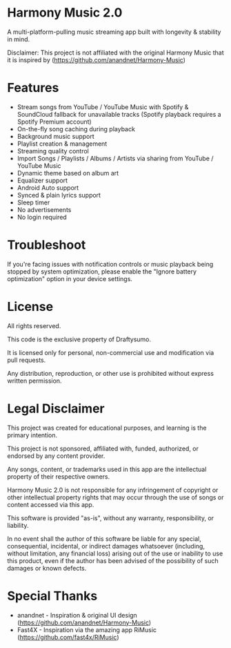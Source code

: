 # Harmony Music 2.0
A multi-platform-pulling music streaming app built with longevity & stability in mind.

Disclaimer: This project is not affiliated with the original Harmony Music that it is inspired by (https://github.com/anandnet/Harmony-Music)

# Features
- Stream songs from YouTube / YouTube Music with Spotify & SoundCloud fallback for unavailable tracks
  (Spotify playback requires a Spotify Premium account)
- On-the-fly song caching during playback
- Background music support
- Playlist creation & management
- Streaming quality control
- Import Songs / Playlists / Albums / Artists via sharing from YouTube / YouTube Music
- Dynamic theme based on album art
- Equalizer support
- Android Auto support
- Synced & plain lyrics support
- Sleep timer
- No advertisements
- No login required

# Troubleshoot
If you're facing issues with notification controls or music playback being stopped by system optimization,
please enable the "Ignore battery optimization" option in your device settings.

# License
All rights reserved.

This code is the exclusive property of Draftysumo.

It is licensed only for personal, non-commercial use and modification via pull requests.

Any distribution, reproduction, or other use is prohibited without express written permission.

# Legal Disclaimer
This project was created for educational purposes, and learning is the primary intention.

This project is not sponsored, affiliated with, funded, authorized, or endorsed by any content provider.

Any songs, content, or trademarks used in this app are the intellectual property of their respective owners.

Harmony Music 2.0 is not responsible for any infringement of copyright or other intellectual property rights
that may occur through the use of songs or content accessed via this app.

This software is provided "as-is", without any warranty, responsibility, or liability.

In no event shall the author of this software be liable for any special, consequential,
incidental, or indirect damages whatsoever (including, without limitation, any financial loss)
arising out of the use or inability to use this product, even if the author has been advised
of the possibility of such damages or known defects.

# Special Thanks
- anandnet - Inspiration & original UI design (https://github.com/anandnet/Harmony-Music)
- Fast4X - Inspiration via the amazing app RiMusic (https://github.com/fast4x/RiMusic)
